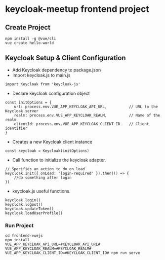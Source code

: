 # keycloak-meetup frontend project

## Create Project
```
npm install -g @vue/cli
vue create hello-world
```

## Keycloak Setup & Client Configuration
- Add Keycloak dependency to package.json
- Import keycloak.js to main.js
```
import Keycloak from 'keycloak-js'
```

- Declare keycloak configuration object

```
const initOptions = {
    url: process.env.VUE_APP_KEYCLOAK_API_URL,          // URL to the Keycloak server
    realm: process.env.VUE_APP_KEYCLOAK_REALM,          // Name of the realm
    clientId: process.env.VUE_APP_KEYCLOAK_CLIENT_ID    // Client identifier
}
```

- Creates a new Keycloak client instance 
```
const keycloak = Keycloak(initOptions)
```

- Call function to initialize the keycloak adapter.
```
// Specifies an action to do on load
keycloak.init({ onLoad: 'login-required' }).then(() => {
    //do something after login
})

```
- keycloak.js useful functions.

```
keycloak.login()
keycloak.logout()
keycloak.updateToken()
keycloak.loadUserProfile()
```

### Run Project
```
cd frontend-vuejs
npm install
VUE_APP_KEYCLOAK_API_URL=#KEYCLOAK_API_URL# VUE_APP_KEYCLOAK_REALM=#KEYCLOAK_REALM# VUE_APP_KEYCLOAK_CLIENT_ID=#KEYCLOAK_CLIENT_ID# npm run serve
```